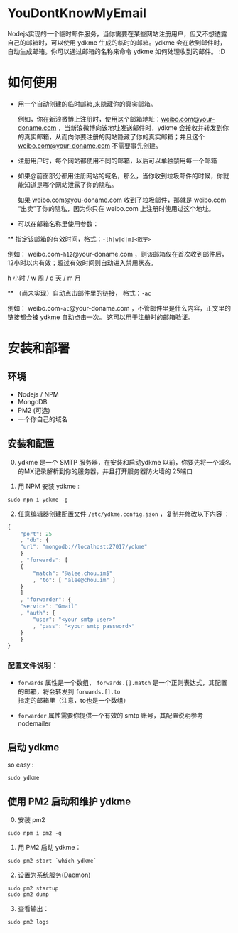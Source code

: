 YouDontKnowMyEmail
==================


Nodejs实现的一个临时邮件服务，当你需要在某些网站注册用户，但又不想透露自己的邮箱时，可以使用 ydkme 生成的临时的邮箱。ydkme 会在收到邮件时，自动生成邮箱。你可以通过邮箱的名称来命令 ydkme 如何处理收到的邮件。 :D



# 如何使用

* 用一个自动创建的临时邮箱,来隐藏你的真实邮箱。

  例如，你在新浪微博上注册时，使用这个邮箱地址：weibo.com@your-doname.com ，当新浪微博向该地址发送邮件时，ydkme 会接收并转发到你的真实邮箱，从而向你要注册的网站隐藏了你的真实邮箱；并且这个 weibo.com@your-doname.com 不需要事先创建。

* 注册用户时，每个网站都使用不同的邮箱，以后可以单独禁用每一个邮箱

* 如果@前面部分都用注册网站的域名，那么，当你收到垃圾邮件的时候，你就能知道是哪个网站泄露了你的隐私。

  如果 weibo.com@you-doname.com 收到了垃圾邮件，那就是 weibo.com “出卖”了你的隐私，因为你只在 weibo.com 上注册时使用过这个地址。

* 可以在邮箱名称里使用参数：
  
** 指定该邮箱的有效时间，格式：`-[h|w|d|m]<数字>`

   例如：  weibo.com`-h12`@your-doname.com  ，则该邮箱仅在首次收到邮件后，12小时以内有效；超过有效时间则自动进入禁用状态。
   
   h 小时 / w 周 / d 天 / m 月

** （尚未实现）自动点击邮件里的链接， 格式：`-ac`

   例如： weibo.com`-ac`@your-doname.com ，不管邮件里是什么内容，正文里的链接都会被 ydkme 自动点击一次。 这可以用于注册时的邮箱验证。
   


# 安装和部署

## 环境

* Nodejs / NPM
* MongoDB
* PM2 (可选)
* 一个你自己的域名


## 安装和配置

0. ydkme 是一个 SMTP 服务器，在安装和启动ydkme 以前，你要先将一个域名的MX记录解析到你的服务器，并且打开服务器防火墙的 25端口


1. 用 NPM 安装 ydkme :

```
sudo npn i ydkme -g
```

2. 任意编辑器创建配置文件 `/etc/ydkme.config.json` ，复制并修改以下内容 ：

```javascript
{
    "port": 25
    , "db": {
	"url": "mongodb://localhost:27017/ydkme"
    }
    , "forwards": [
	{
	    "match": "@alee.chou.im$"
	    , "to": [ "alee@chou.im" ]
	}
    ]
    , "forwarder": {
	"service": "Gmail"
	, "auth": {
	    "user": "<your smtp user>"
	    , "pass": "<your smtp password>"
	}
    }
}
```

### 配置文件说明：

* `forwards` 属性是一个数组， `forwards.[].match` 是一个正则表达式，其配置的邮箱，将会转发到 `forwards.[].to` 指定的邮箱里（注意，to也是一个数组）

* `forwarder` 属性需要你提供一个有效的 smtp 账号，其配置说明参考 nodemailer

## 启动 ydkme

so easy :

```
sudo ydkme
```

## 使用 PM2 启动和维护 ydkme

0. 安装 pm2

```
sudo npm i pm2 -g
```

1. 用 PM2 启动 ydkme：

```
sudo pm2 start `which ydkme`
```

2. 设置为系统服务(Daemon)

```
sudo pm2 startup
sudo pm2 dump
```

3. 查看输出：

```
sudo pm2 logs
```



